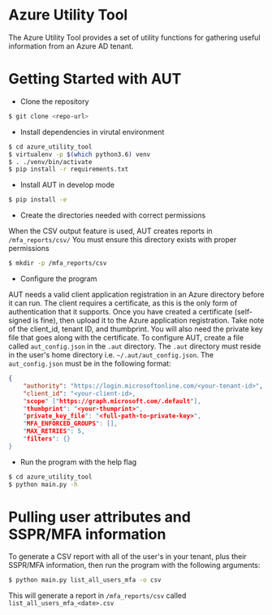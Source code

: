 # Azure Utility Tool

The Azure Utility Tool provides a set of utility functions for gathering
useful information from an Azure AD tenant.

# Getting Started with AUT

* Clone the repository
```sh
$ git clone <repo-url>
```
* Install dependencies in virutal environment
```sh
$ cd azure_utility_tool
$ virtualenv -p $(which python3.6) venv
$ . ./venv/bin/activate
$ pip install -r requirements.txt
```
* Install AUT in develop mode
```sh
$ pip install -e
```
* Create the directories needed with correct permissions

When the CSV output feature is used, AUT creates reports in `/mfa_reports/csv/`
You must ensure this directory exists with proper permissions
```sh
$ mkdir -p /mfa_reports/csv
```
* Configure the program

AUT needs a valid client application registration in an Azure directory before it can run.
The client requires a certificate, as this is the only form of authentication that it supports.
Once you have created a certificate (self-signed is fine), then upload it to the Azure application
registration. Take note of the client_id, tenant ID, and thumbprint. You will also need the private
key file that goes along with the certificate.
To configure AUT, create a file called `aut_config.json` in the `.aut` directory. The `.aut`
directory must reside in the user's home directory i.e. `~/.aut/aut_config.json`.
The `aut_config.json` must be in the following format:
```json
{
	"authority": "https://login.microsoftonline.com/<your-tenant-id>",
	"client_id": "<your-client-id>,
	"scope" ["https://graph.microsoft.com/.default"],
	"thumbprint": "<your-thumprint>",
	"private_key_file": "<full-path-to-private-key>",
	"MFA_ENFORCED_GROUPS": [],
	"MAX_RETRIES": 5,
	"filters": {}
}
```
* Run the program with the help flag
```sh
$ cd azure_utility_tool
$ python main.py -h
```

# Pulling user attributes and SSPR/MFA information
To generate a CSV report with all of the user's in your tenant, plus their SSPR/MFA information,
then run the program with the following arguments:
```sh
$ python main.py list_all_users_mfa -o csv
```
This will generate a report in `/mfa_reports/csv` called `list_all_users_mfa_<date>.csv`
